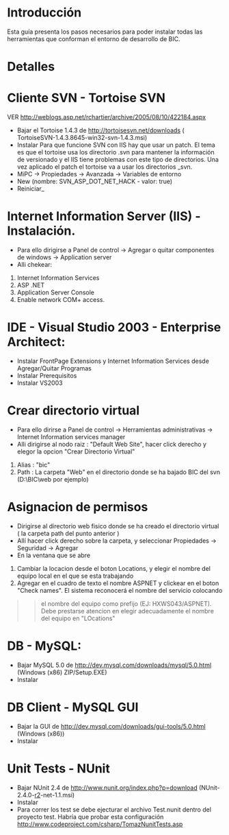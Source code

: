 # Introducción #

Esta guía presenta los pasos necesarios para poder instalar todas las herramientas que conforman el entorno de desarrollo de BIC.


# Detalles #

# Cliente SVN - Tortoise SVN
VER http://weblogs.asp.net/rchartier/archive/2005/08/10/422184.aspx
  * Bajar el Tortoise 1.4.3 de http://tortoisesvn.net/downloads (	TortoiseSVN-1.4.3.8645-win32-svn-1.4.3.msi)
  * Instalar
Para que funcione SVN con IIS hay que usar un patch. El tema es que el tortoise usa los directorio .svn para mantener la información de versionado y el IIS tiene problemas con este tipo de directorios. Una vez aplicado el patch el tortoise va a usar los directorios _svn.
  * MiPC -> Propiedades -> Avanzada -> Variables de entorno
  * New (nombre: SVN\_ASP\_DOT\_NET\_HACK - valor: true)
  * Reiniciar_

# Internet Information Server (IIS) - Instalación.
  * Para ello dirigirse a	Panel de control -> Agregar o quitar componentes de windows -> Application server
  * Alli chekear:
  1. Internet Information Services
  1. ASP .NET
  1. Application Server Console
  1. Enable network COM+ access.

# IDE - Visual Studio 2003 - Enterprise Architect:
  * Instalar FrontPage Extensions y Internet Information Services desde Agregar/Quitar Programas
  * Instalar Prerequisitos
  * Instalar VS2003

# Crear directorio virtual
  * Para ello dirirse a Panel de control -> Herramientas administrativas -> Internet Information services manager
  * Alli dirigirse al nodo raiz : "Default Web Site", hacer click derecho y elegor la opcion "Crear Directorio Virtual"

  1. Alias : "bic"
  1. Path : La carpeta "Web" en el directorio donde se ha bajado BIC del svn (D:\BIC\web por ejemplo)

# Asignacion de permisos
  * Dirigirse al directorio web fisico donde se ha creado el directorio virtual ( la carpeta path del punto anterior )
  * Allí hacer click derecho sobre la carpeta, y seleccionar Propiedades -> Seguridad -> Agregar
  * En la ventana que se abre
  1. Cambiar la locacion desde el boton Locations, y elegir el nombre del equipo local en el que se esta trabajando
  1. Agregar en el cuadro de texto el nombre ASPNET y clickear en el boton "Check names". El sistema reconocerá el nombre del servicio colocando
> > el nombre del equipo como prefijo (EJ: HXWS043/ASPNET). Debe prestarse atencion en elegir adecuadamente el nombre del equipo en "LOcations"

# DB - MySQL:
  * Bajar MySQL 5.0 de http://dev.mysql.com/downloads/mysql/5.0.html (Windows (x86) ZIP/Setup.EXE)
  * Instalar

# DB Client - MySQL GUI
  * Bajar la GUI de http://dev.mysql.com/downloads/gui-tools/5.0.html (Windows (x86))
  * Instalar

# Unit Tests - NUnit
  * Bajar NUnit 2.4 de http://www.nunit.org/index.php?p=download (NUnit-2.4.0-[r2](https://code.google.com/p/bicsw/source/detail?r=2)-net-1.1.msi)
  * Instalar
  * Para correr los test se debe ejecturar el archivo Test.nunit dentro del proyecto test. Habría que probar esta configuración http://www.codeproject.com/csharp/TomazNunitTests.asp


